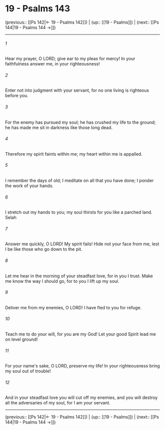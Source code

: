 # 19 - Psalms 143

(previous:: [[Ps 142|← 19 - Psalms 142]]) | (up:: [[19 - Psalms]]) | (next:: [[Ps 144|19 - Psalms 144 →]])

***


###### 1 
Hear my prayer, O LORD; give ear to my pleas for mercy! In your faithfulness answer me, in your righteousness! 

###### 2 
Enter not into judgment with your servant, for no one living is righteous before you. 

###### 3 
For the enemy has pursued my soul; he has crushed my life to the ground; he has made me sit in darkness like those long dead. 

###### 4 
Therefore my spirit faints within me; my heart within me is appalled. 

###### 5 
I remember the days of old; I meditate on all that you have done; I ponder the work of your hands. 

###### 6 
I stretch out my hands to you; my soul thirsts for you like a parched land. Selah 

###### 7 
Answer me quickly, O LORD! My spirit fails! Hide not your face from me, lest I be like those who go down to the pit. 

###### 8 
Let me hear in the morning of your steadfast love, for in you I trust. Make me know the way I should go, for to you I lift up my soul. 

###### 9 
Deliver me from my enemies, O LORD! I have fled to you for refuge. 

###### 10 
Teach me to do your will, for you are my God! Let your good Spirit lead me on level ground! 

###### 11 
For your name's sake, O LORD, preserve my life! In your righteousness bring my soul out of trouble! 

###### 12 
And in your steadfast love you will cut off my enemies, and you will destroy all the adversaries of my soul, for I am your servant.

***

(previous:: [[Ps 142|← 19 - Psalms 142]]) | (up:: [[19 - Psalms]]) | (next:: [[Ps 144|19 - Psalms 144 →]])
